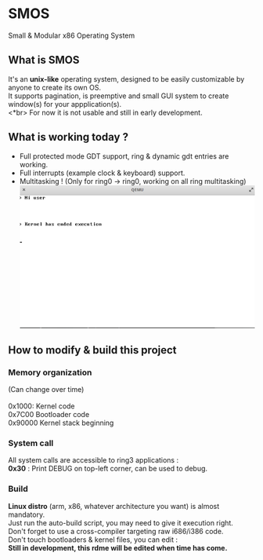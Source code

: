 # SMOS
Small &amp; Modular x86 Operating System
## What is SMOS
It's an **unix-like** operating system, designed to be easily customizable by anyone to create its own OS.</br>
It supports pagination, is preemptive and small GUI system to create window(s) for your appplication(s).</br><*br>
For now it is not usable and still in early development.

## What is working today ?
- Full protected mode GDT support, ring & dynamic gdt entries are working.
- Full interrupts (example clock & keyboard) support.
- Multitasking ! (Only for ring0 -> ring0, working on all ring multitasking)
![image](actualState.png)

## How to modify & build this project
### Memory organization
(Can change over time)</br></br>
0x1000: Kernel code</br>
0x7C00 Bootloader code</br>
0x90000 Kernel stack beginning</br>
### System call
All system calls are accessible to ring3 applications :</br>
**0x30** : Print DEBUG on top-left corner, can be used to debug.


### Build
**Linux distro** (arm, x86, whatever architecture you want) is almost mandatory.</br>
Just run the auto-build script, you may need to give it execution right.</br>
Don't forget to use a cross-compiler targeting raw i686/i386 code.</br>
Don't touch bootloaders & kernel files, you can edit :</br>
**Still in development, this rdme will be edited when time has come.**
